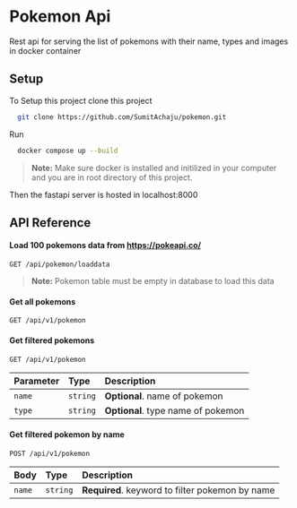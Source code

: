 # Pokemon Api

Rest api for serving the list of pokemons with their name, types and images in docker container

## Setup

To Setup this project clone this project

```bash
  git clone https://github.com/SumitAchaju/pokemon.git
```

Run

```bash
  docker compose up --build
```

> **Note:**
> Make sure docker is installed and initilized in your computer and you are in root directory of this project.

Then the fastapi server is hosted in localhost:8000

## API Reference

#### Load 100 pokemons data from https://pokeapi.co/

```http
GET /api/pokemon/loaddata
```

> **Note:**
> Pokemon table must be empty in database to load this data

#### Get all pokemons

```http
GET /api/v1/pokemon
```

#### Get filtered pokemons

```http
GET /api/v1/pokemon
```

| Parameter | Type     | Description                        |
| :-------- | :------- | :--------------------------------- |
| `name`    | `string` | **Optional**. name of pokemon      |
| `type`    | `string` | **Optional**. type name of pokemon |

#### Get filtered pokemon by name

```http
POST /api/v1/pokemon
```

| Body   | Type     | Description                                     |
| :----- | :------- | :---------------------------------------------- |
| `name` | `string` | **Required**. keyword to filter pokemon by name |
